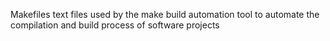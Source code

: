Makefiles
text files used by the make build automation tool to automate the compilation and build process of software projects
